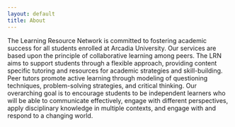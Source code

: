 ```yaml
---
layout: default
title: About
---
```

The Learning Resource Network is committed to fostering academic success for all students enrolled at Arcadia University. Our services are based upon the principle of collaborative learning among peers. The LRN aims to support students through a flexible approach, providing content specific tutoring and resources for academic strategies and skill-building. Peer tutors promote active learning through modeling of questioning techniques, problem-solving strategies, and critical thinking. Our overarching goal is to encourage students to be independent learners who will be able to communicate effectively, engage with different perspectives, apply disciplinary knowledge in multiple contexts, and engage with and respond to a changing world.
